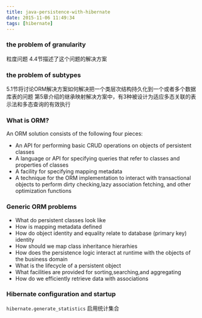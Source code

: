 ```yaml
---
title: java-persistence-with-hibernate
date: 2015-11-06 11:49:34
tags: [hibernate]
---
```

### the problem of granularity
粒度问题 4.4节描述了这个问题的解决方案
### the problem of subtypes
5.1节将讨论ORM解决方案如何解决把一个类层次结构持久化到一个或者多个数据库表的问题
第5章介绍的继承映射解决方案中，有3种被设计为适应多态关联的表示法和多态查询的有效执行
### What is ORM?
An ORM solution consists of the following four pieces:
* An API for performing basic CRUD operations on objects of persistent classes
* A language or API for specifying queries that refer to classes and properties of classes
* A facility for specifying mapping metadata
* A technique for the ORM implementation to interact with transactional objects to perform
  dirty checking,lazy association fetching, and other optimization functions

### Generic ORM problems
* What do persistent classes look like
* How is mapping metadata defined
* How do object identity and equality relate to database (primary key) identity
* How should we map class inheritance hierarhies
* How does the persistence logic interact at runtime with the objects of the business domain
* What is the lifecycle of a persistent object
* What facilities are provided for sorting,searching,and aggregating
* How do we efficiently retrieve data with associations

### Hibernate configuration and startup
`hibernate.generate_statistics` 启用统计集合
